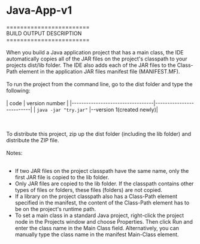 # Java-App-v1

======================== <br/>
BUILD OUTPUT DESCRIPTION  <br/>
========================  <br/>
<br/>
When you build a Java application project that has a main class, the IDE
automatically copies all of the JAR
files on the project's classpath to your projects dist/lib folder. The IDE
also adds each of the JAR files to the Class-Path element in the application
JAR files manifest file (MANIFEST.MF).
<br/><br/>
To run the project from the command line, go to the dist folder and
type the following:
<br/><br/>
| code                             |   version number         |
|----------------------------------|--------------------------|
| <code>java -jar "try.jar"</code> |--version 1(created newly)|


<br/><br/>
To distribute this project, zip up the dist folder (including the lib folder)
and distribute the ZIP file.
<br/><br/>
Notes:
<br/><br/>
* If two JAR files on the project classpath have the same name, only the first
JAR file is copied to the lib folder.
* Only JAR files are copied to the lib folder.
If the classpath contains other types of files or folders, these files (folders)
are not copied.
* If a library on the project classpath also has a Class-Path element
specified in the manifest, the content of the Class-Path element has to be on
the project's runtime path.
* To set a main class in a standard Java project, right-click the project node
in the Projects window and choose Properties. Then click Run and enter the
class name in the Main Class field. Alternatively, you can manually type the
class name in the manifest Main-Class element.
